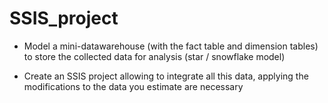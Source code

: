 # SSIS_project
-	Model a mini-datawarehouse (with the fact table and dimension tables) to store the collected data for analysis (star / snowflake model)

-	Create an SSIS project allowing to integrate all this data, applying the modifications to the data you estimate are necessary
